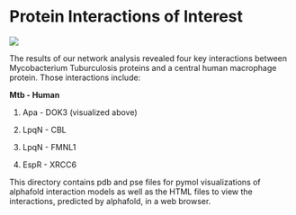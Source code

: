 # Protein Interactions of Interest
![](Apa_to_DOK3.gif)

The results of our network analysis revealed four key interactions between Mycobacterium Tuburculosis proteins and a central human macrophage protein. Those interactions include:

**Mtb - Human**

1) Apa - DOK3 (visualized above)

2) LpqN - CBL

3) LpqN - FMNL1

4) EspR - XRCC6

This directory contains pdb and pse files for pymol visualizations of alphafold interaction models as well as the HTML files to view the interactions, predicted by alphafold, in a web browser. 
